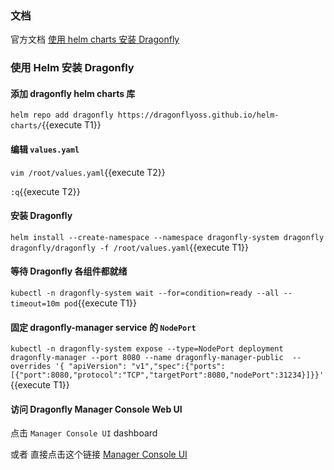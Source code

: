 
### 文档

官方文档 [使用 helm charts 安装 Dragonfly](https://d7y.io/zh/docs/setup/install/helm-charts/)

### 使用 Helm 安装 Dragonfly

#### 添加 dragonfly helm charts 库

`helm repo add dragonfly https://dragonflyoss.github.io/helm-charts/`{{execute T1}}

#### 编辑 `values.yaml`

`vim /root/values.yaml`{{execute T2}}

`:q`{{execute T2}}

#### 安装 Dragonfly

`helm install --create-namespace --namespace dragonfly-system dragonfly dragonfly/dragonfly -f /root/values.yaml`{{execute T1}}

#### 等待 Dragonfly 各组件都就绪

`kubectl -n dragonfly-system wait --for=condition=ready --all --timeout=10m pod`{{execute T1}}

#### 固定 dragonfly-manager service 的 `NodePort`

`kubectl -n dragonfly-system expose --type=NodePort deployment dragonfly-manager --port 8080 --name dragonfly-manager-public  --overrides '{ "apiVersion": "v1","spec":{"ports": [{"port":8080,"protocol":"TCP","targetPort":8080,"nodePort":31234}]}}'`{{execute T1}}

#### 访问 Dragonfly Manager Console Web UI

点击 `Manager Console UI` dashboard

或者 直接点击这个链接 [Manager Console UI]({{TRAFFIC_HOST1_31234}})
